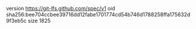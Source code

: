 version https://git-lfs.github.com/spec/v1
oid sha256:bee704ccbee39716dd12fabe1701774cd54b746d1788258ffa175632d9f3eb5c
size 1825
